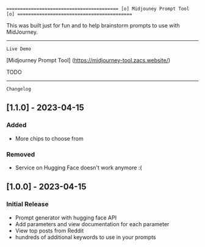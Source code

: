     ========================================= [o] Midjouney Prompt Tool [o] ==========================================

This was built just for fun and to help brainstorm prompts to use with MidJourney.

---

    Live Demo

[Midjourney Prompt Tool] (https://midjourney-tool.zacs.website/)

TODO

---

    Changelog

## [1.1.0] - 2023-04-15

### Added

- More chips to choose from

### Removed

- Service on Hugging Face doesn't work anymore :(

## [1.0.0] - 2023-04-15

### Initial Release

- Prompt generator with hugging face API
- Add parameters and view documentation for each parameter
- View top posts from Reddit
- hundreds of additional keywords to use in your prompts
